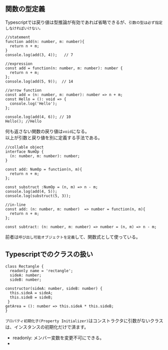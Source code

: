 関数の型定義
---
Typescriptでは戻り値は型推論が有効であれば省略できるが、``引数の型は必ず指定しなければいけない。``
```
//statement
function add(n: number, m: number){
  return n + m;
}
console.log(add(3, 4));   // 7

//expression
const add = function(n: number, m: number): number {
  return n + m;
};
console.log(add(5, 9));  // 14

//arrow function
const add = (n: number, m: number): number => n + m;
const Hello = (): void => {
  console.log('Hello');
};

console.log(add(4, 6)); // 10
Hello(); //Hello
```
何も返さない関数の戻り値は``void``になる。   
以上が引数と戻り値を別に定義する手法である。   

```
//collable object
interface NumOp {
  (n: number, m: number): number;
}

const add: NumOp = function(n, m){
  return n + m;
};

const substruct :NumOp = (n, m) => n - m;
console.log(add(4, 5));
console.log(substruct(5, 3));

//in-line
const add: (n: number, m: number)  => number = function(n, m){
  return n + m;
};

const subtract: (n: number, m: number) => number = (n, m) => n - m;
```
前者は```呼び出し可能オブジェクトを定義```して、関数式として使っている。   


Typescriptでのクラスの扱い
---

```
class Rectangle {
  readonly name = 'rectangle'; 
  sideA: number;
  sideB: number;

constructor(sideA: number, sideB: number) { 
  this.sideA = sideA;
  this.sideB = sideB;
 }
getArea = (): number => this.sideA * this.sideB;
}
```
``プロパティ初期化子(Property Initializer)``はコンストラクタに引数がないクラスは、インスタンスの初期化だけで済ます。   

- readonly: メンバー変数を変更不可にできる。  
- 
